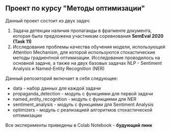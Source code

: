 ## Проект по курсу "Методы оптимизации"

Данный проект состоит из двух задач:
1) Задача детекции наличия пропаганды в фрагменте документа,
которая была предложена участникам соревнования **SemEval 2020 (Task 11)**
2) Исследование проблемы качества обучения модели, использующей Attention Mechanism,
для которой используются стохастические методы градиентной оптимизации. Исследование проводилось
на основной задаче, а также на двух базовых задачах NLP - Sentiment Analysis и Named-Entity Recognition (NER)

Данный репозиторий включает в себя следующее:
* data - набор данных для каждой задачи
* propaganda_detection - модуль с функциями для первой задачи
* named_entity_recognition - модуль с функциями для NER
* sentiment_analysis - модуль с функциями для Sentiment Analysis
* optimizers - модуль с реализацией алгоритмов стохастической оптимизации

Все эксперименты приведены в Colab Notebook - **будующий линк**
